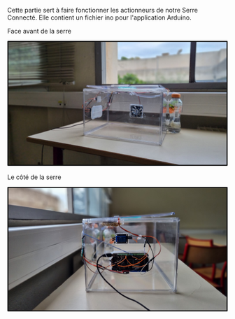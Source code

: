 Cette partie sert à faire fonctionner les actionneurs de notre Serre Connecté. Elle contient un fichier ino pour l'application Arduino.

Face avant de la serre

![Serre Face](img/Montage_Serre_face.jpg)

Le côté de la serre

![Serre Face](img/Montage_Serre_cote.jpg)
